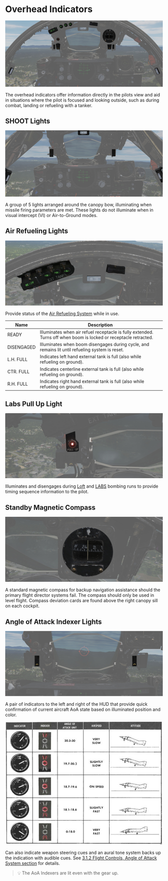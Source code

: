 # Overhead Indicators

![Overhead Indicators](../../img/pilot_overhead_indicators.jpg)

The overhead indicators offer information directly in the pilots view and aid in
situations where the pilot is focused and looking outside, such as during combat,
landing or refueling with a tanker.

## SHOOT Lights

![LftShoot](../../img/pilot_shoot_lights.jpg)

A group of 5 lights arranged around the canopy bow, illuminating when missile
firing parameters are met. These lights do not illuminate when in visual intercept (VI)
or Air-to-Ground modes.

## Air Refueling Lights

![AARLights](../../img/pilot_aar_lights.jpg)

Provide status of the [Air Refueling System](../../systems/utility.md#air-refueling-system) while
in use.

| Name       | Description                                                                                                      |
|------------|------------------------------------------------------------------------------------------------------------------|
| READY      | Illuminates when air refuel receptacle is fully extended. Turns off when boom is locked or receptacle retracted. |
| DISENGAGED | Illuminates when boom disengages during cycle, and remains lit until refueling system is reset.                  |
| L.H. FULL  | Indicates left hand external tank is full (also while refueling on ground).                                      |
| CTR. FULL  | Indicates centerline external tank is full (also while refueling on ground).                                     |
| R.H. FULL  | Indicates right hand external tank is full (also while refueling on ground).                                     |

## Labs Pull Up Light

![LabsPU](../../img/pilot_pull_up_light.jpg)

Illuminates and disengages during [Loft](../../systems/weapon_systems/arbcs.md)
and [LABS](../../systems/weapon_systems/arbcs.md) bombing runs to provide timing
sequence information to the pilot.

## Standby Magnetic Compass

![StbyMagComp](../../img/pilot_standby_magnetic_compass.jpg)

A standard magnetic compass for backup navigation assistance should the primary
flight director systems fail. The compass should only be used in level flight. Compass deviation
cards are found above the right canopy sill on each cockpit.

## Angle of Attack Indexer Lights

![AoA](../../img/pilot_overhead_aoa_indexer.jpg)

A pair of indicators to the left and right of the HUD that provide quick
confirmation of current aircraft AoA state based on illuminated
position and color.

![AoA_table](../../img/AoA_table.jpg)

Can also indicate weapon steering cues and an aural tone system backs
up the indication with audible cues.
See [3.1.2 Flight Controls, Angle of Attack System section](../../systems/flight_controls_gear/flight_controls.md#angle-of-attack-system)
for details.

> 💡 The AoA Indexers are lit even with the gear up.
